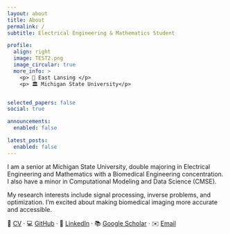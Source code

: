 ```yaml
---
layout: about
title: About
permalink: /
subtitle: Electrical Engineering & Mathematics Student

profile:
  align: right
  image: TEST2.png
  image_circular: true
  more_info: >
    <p> 📍 East Lansing </p>
    <p> 🏛️ Michigan State University</p>


selected_papers: false
social: true

announcements:
  enabled: false

latest_posts:
  enabled: false
---
```


I am a senior at Michigan State University, double majoring in Electrical Engineering and Mathematics with a Biomedical Engineering concentration. I also have a minor in Computational Modeling and Data Science (CMSE).  

My research interests include signal processing, inverse problems, and optimization. I’m excited about making biomedical imaging more accurate and accessible.  





📄 [CV](assets/Caroline_Seidenzahl_CV.pdf) · 💻 [GitHub](https://github.com/seidenza) · 🔗 [LinkedIn](https://linkedin.com/in/seidenza) · 📚 [Google Scholar](#) · ✉️ [Email](mailto:seidenza@msu.edu)
